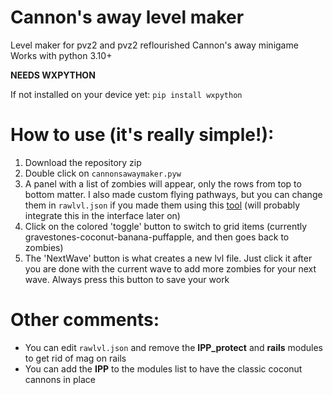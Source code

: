 # Cannon's away level maker
Level maker for pvz2 and pvz2 reflourished Cannon's away minigame
Works with python 3.10+

**NEEDS WXPYTHON**

If not installed on your device yet: `pip install wxpython`

# How to use (it's really simple!):

1) Download the repository zip 
3) Double click on `cannonsawaymaker.pyw`
4) A panel with a list of zombies will appear, only the rows from top to bottom matter. I also made custom flying pathways, but you can change them in `rawlvl.json` if you made them using this [tool](https://docs.google.com/spreadsheets/d/1MkUcyy6HAlTxln-cP0ZisAU5r02ZPSqhVEsSjP3NvGM/copy) (will probably integrate this in the interface later on)
5) Click on the colored 'toggle' button to switch to grid items (currently gravestones-coconut-banana-puffapple, and then goes back to zombies)
6) The 'NextWave' button is what creates a new lvl file. Just click it after you are done with the current wave to add more zombies for your next wave. Always press this button to save your work


# Other comments:

* You can edit `rawlvl.json` and remove the **IPP_protect** and **rails** modules to get rid of mag on rails
* You can add the **IPP** to the modules list to have the classic coconut cannons in place
